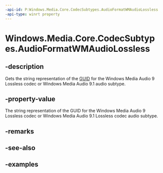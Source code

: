 ```yaml
---
-api-id: P:Windows.Media.Core.CodecSubtypes.AudioFormatWMAudioLossless
-api-type: winrt property
---
```


<!-- Property syntax.
public string AudioFormatWMAudioLossless { get; }
-->

# Windows.Media.Core.CodecSubtypes.AudioFormatWMAudioLossless

## -description
Gets the string representation of the [GUID](/windows/win32/api/guiddef/ns-guiddef-guid) for the Windows Media Audio 9 Lossless codec or Windows Media Audio 9.1 audio subtype.

## -property-value
The string representation of the GUID for the Windows Media Audio 9 Lossless codec or Windows Media Audio 9.1 Lossless codec audio subtype.

## -remarks

## -see-also

## -examples

